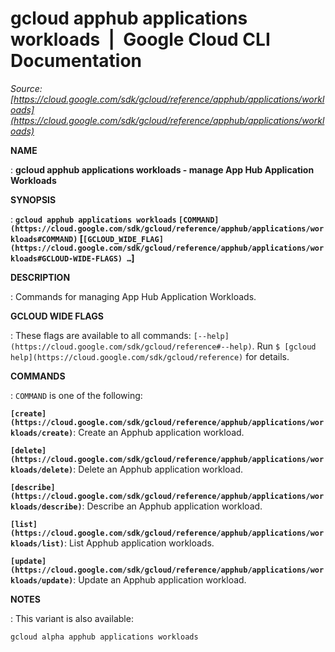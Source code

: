 # gcloud apphub applications workloads  |  Google Cloud CLI Documentation

*Source: [https://cloud.google.com/sdk/gcloud/reference/apphub/applications/workloads](https://cloud.google.com/sdk/gcloud/reference/apphub/applications/workloads)*

**NAME**

: **gcloud apphub applications workloads - manage App Hub Application Workloads**

**SYNOPSIS**

: **`gcloud apphub applications workloads` `[COMMAND](https://cloud.google.com/sdk/gcloud/reference/apphub/applications/workloads#COMMAND)` [`[GCLOUD_WIDE_FLAG](https://cloud.google.com/sdk/gcloud/reference/apphub/applications/workloads#GCLOUD-WIDE-FLAGS) …`]**

**DESCRIPTION**

: Commands for managing App Hub Application Workloads.

**GCLOUD WIDE FLAGS**

: These flags are available to all commands: `[--help](https://cloud.google.com/sdk/gcloud/reference#--help)`.
Run `$ [gcloud help](https://cloud.google.com/sdk/gcloud/reference)` for details.

**COMMANDS**

: ``COMMAND`` is one of the following:

**`[create](https://cloud.google.com/sdk/gcloud/reference/apphub/applications/workloads/create)`**:
Create an Apphub application workload.

**`[delete](https://cloud.google.com/sdk/gcloud/reference/apphub/applications/workloads/delete)`**:
Delete an Apphub application workload.

**`[describe](https://cloud.google.com/sdk/gcloud/reference/apphub/applications/workloads/describe)`**:
Describe an Apphub application workload.

**`[list](https://cloud.google.com/sdk/gcloud/reference/apphub/applications/workloads/list)`**:
List Apphub application workloads.

**`[update](https://cloud.google.com/sdk/gcloud/reference/apphub/applications/workloads/update)`**:
Update an Apphub application workload.

**NOTES**

: This variant is also available:

```
gcloud alpha apphub applications workloads
```